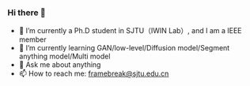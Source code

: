 ### Hi there 👋

- 🔭 I’m currently a Ph.D student in SJTU（IWIN Lab）, and I am a IEEE member
- 🌱 I’m currently learning GAN/low-level/Diffusion model/Segment anything model/Multi model
- 💬 Ask me about anything
- 📫 How to reach me: framebreak@sjtu.edu.cn

